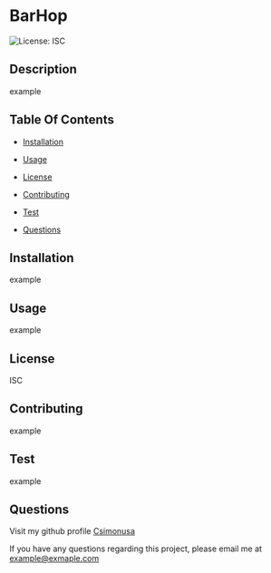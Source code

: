 # BarHop

![License: ISC](https://img.shields.io/badge/License-ISC-blue.svg)
    
## Description
    
example
    
## Table Of Contents
    
* [Installation](#installation)
    
* [Usage](#usage)
    
* [License](#license)
    
* [Contributing](#contributing)
    
* [Test](#test)
    
* [Questions](#questions)
    
## Installation
    
example
    
## Usage
    
example
    
## License
    
ISC
    
## Contributing
    
example
    
## Test
    
example
    
## Questions
    
Visit my github profile [Csimonusa](https.//github.com/Csimonusa)
    
If you have any questions regarding this project, please email me at example@exmaple.com